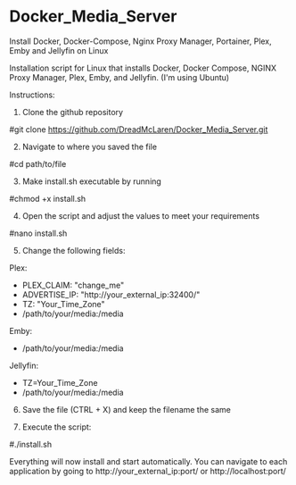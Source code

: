 # Docker_Media_Server
Install Docker, Docker-Compose, Nginx Proxy Manager, Portainer, Plex, Emby and Jellyfin on Linux

Installation script for Linux that installs Docker, Docker Compose, NGINX Proxy Manager, Plex, Emby, and Jellyfin. (I'm using Ubuntu)

Instructions:

1. Clone the github repository

#git clone https://github.com/DreadMcLaren/Docker_Media_Server.git

2. Navigate to where you saved the file

#cd path/to/file

3. Make install.sh executable by running

#chmod +x install.sh

4. Open the script and adjust the values to meet your requirements

#nano install.sh

5. Change the following fields:

Plex:
- PLEX_CLAIM: "change_me"
- ADVERTISE_IP: "http://your_external_ip:32400/"
- TZ: "Your_Time_Zone"
- /path/to/your/media:/media

Emby:
- /path/to/your/media:/media

Jellyfin:
- TZ=Your_Time_Zone
- /path/to/your/media:/media

6. Save the file (CTRL + X) and keep the filename the same

7. Execute the script:

#./install.sh

Everything will now install and start automatically. You can navigate to each application by going to http://your_external_ip:port/ or http://localhost:port/
